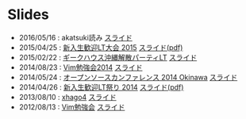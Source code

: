 <title>atton-.github.com</title>

# Slides
* 2016/05/16 : akatsuki読み [スライド](slides/akatsuki-reading/slide.html)
* 2015/04/25 : [新入生歓迎LT大会 2015](https://a2abe3fb399b60bc8c18fbfcd3.doorkeeper.jp/events/23373) [スライド(pdf)](slides/ie-lt-2015/ie-lt-2015.pdf)
* 2015/02/22 : [ギークハウス沖縄解散パーティLT](https://atnd.org/events/61450) [スライド](slides/geeoki_last/geeoki.html)
* 2014/08/23 : [Vim勉強会2014](https://atnd.org/events/55445) [スライド](slides/ie-vim-2014/slide.html)
* 2014/05/24 : [オープンソースカンファレンス 2014 Okinawa](http://www.ospn.jp/osc2014-okinawa/) [スライド](slides/osc2014/slide.html)
* 2014/04/26 : [新入生歓迎LT祭り 2014](https://atnd.org/events/49555) [スライド(pdf)](slides/ie-lt-2014/ie-lt-2014.pdf)
* 2013/08/10 : [xhago4](http://hago.doorkeeper.jp/events/4396) [スライド](slides/xhago4/xhago4.html)
* 2012/08/13 : [Vim勉強会](http://atnd.org/events/30822) [スライド](slides/iedev_vim/iedev_vim.html)

